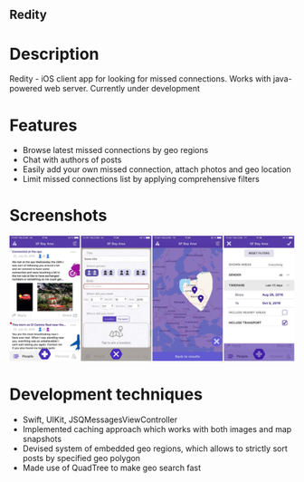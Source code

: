 ## Redity
# Description
Redity - iOS client app for looking for missed connections. Works with java-powered web server.
Currently under development
# Features
* Browse latest missed connections by geo regions
* Chat with authors of posts
* Easily add your own missed connection, attach photos and geo location
* Limit missed connections list by applying comprehensive filters

# Screenshots
![RedityScreenshot](Images/all_screens.jpg)

# Development techniques
* Swift, UIKit, JSQMessagesViewController
* Implemented caching approach which works with both images and map snapshots
* Devised system of embedded geo regions, which allows to strictly sort posts by specified geo polygon
* Made use of QuadTree to make geo search fast

